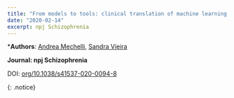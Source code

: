 ```yaml
---
title: "From models to tools: clinical translation of machine learning studies in psychosis"
date: "2020-02-14"
excerpt: npj Schizophrenia
---
```


*__Authors__: [Andrea Mechelli](/members/Andrea), [Sandra Vieira](/members/Sandra)

**Journal: npj Schizophrenia**

DOI: [org/10.1038/s41537-020-0094-8](https://doi.org/10.1038/s41537-020-0094-8)

{: .notice}
